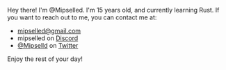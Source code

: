 Hey there! I'm @Mipselled. I'm 15 years old, and currently learning Rust.
If you want to reach out to me, you can contact me at:
 - mipselled@gmail.com
 - mipselled on [Discord](https://discord.com)
 - [@Mipselld](https://twitter.com/Mipselld) on [Twitter](https://twitter.com)

Enjoy the rest of your day!

